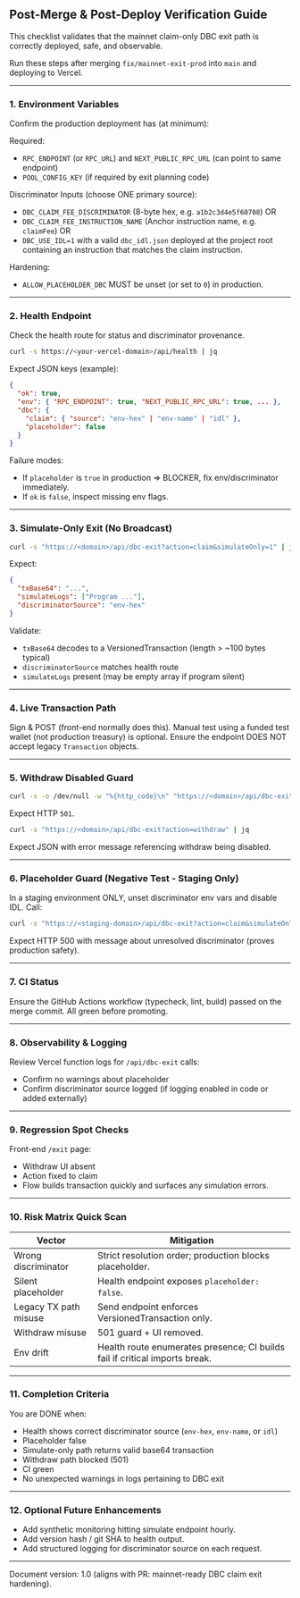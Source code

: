 ## Post-Merge & Post-Deploy Verification Guide

This checklist validates that the mainnet claim-only DBC exit path is correctly deployed, safe, and observable.

Run these steps after merging `fix/mainnet-exit-prod` into `main` and deploying to Vercel.

---
### 1. Environment Variables
Confirm the production deployment has (at minimum):

Required:
- `RPC_ENDPOINT` (or `RPC_URL`) and `NEXT_PUBLIC_RPC_URL` (can point to same endpoint)
- `POOL_CONFIG_KEY` (if required by exit planning code)

Discriminator Inputs (choose ONE primary source):
- `DBC_CLAIM_FEE_DISCRIMINATOR` (8-byte hex, e.g. `a1b2c3d4e5f60708`) OR
- `DBC_CLAIM_FEE_INSTRUCTION_NAME` (Anchor instruction name, e.g. `claimFee`) OR
- `DBC_USE_IDL=1` with a valid `dbc_idl.json` deployed at the project root containing an instruction that matches the claim instruction.

Hardening:
- `ALLOW_PLACEHOLDER_DBC` MUST be unset (or set to `0`) in production.

---
### 2. Health Endpoint
Check the health route for status and discriminator provenance.

```bash
curl -s https://<your-vercel-domain>/api/health | jq
```

Expect JSON keys (example):
```json
{
  "ok": true,
  "env": { "RPC_ENDPOINT": true, "NEXT_PUBLIC_RPC_URL": true, ... },
  "dbc": {
    "claim": { "source": "env-hex" | "env-name" | "idl" },
    "placeholder": false
  }
}
```

Failure modes:
- If `placeholder` is `true` in production => BLOCKER, fix env/discriminator immediately.
- If `ok` is `false`, inspect missing env flags.

---
### 3. Simulate-Only Exit (No Broadcast)
```bash
curl -s "https://<domain>/api/dbc-exit?action=claim&simulateOnly=1" | jq
```
Expect:
```json
{
  "txBase64": "...",
  "simulateLogs": ["Program ..."],
  "discriminatorSource": "env-hex"
}
```

Validate:
- `txBase64` decodes to a VersionedTransaction (length > ~100 bytes typical)
- `discriminatorSource` matches health route
- `simulateLogs` present (may be empty array if program silent)

---
### 4. Live Transaction Path
Sign & POST (front-end normally does this). Manual test using a funded test wallet (not production treasury) is optional. Ensure the endpoint DOES NOT accept legacy `Transaction` objects.

---
### 5. Withdraw Disabled Guard
```bash
curl -s -o /dev/null -w "%{http_code}\n" "https://<domain>/api/dbc-exit?action=withdraw"
```
Expect HTTP `501`.
```bash
curl -s "https://<domain>/api/dbc-exit?action=withdraw" | jq
```
Expect JSON with error message referencing withdraw being disabled.

---
### 6. Placeholder Guard (Negative Test - Staging Only)
In a staging environment ONLY, unset discriminator env vars and disable IDL. Call:
```bash
curl -s "https://<staging-domain>/api/dbc-exit?action=claim&simulateOnly=1" | jq
```
Expect HTTP 500 with message about unresolved discriminator (proves production safety).

---
### 7. CI Status
Ensure the GitHub Actions workflow (typecheck, lint, build) passed on the merge commit. All green before promoting.

---
### 8. Observability & Logging
Review Vercel function logs for `/api/dbc-exit` calls:
- Confirm no warnings about placeholder
- Confirm discriminator source logged (if logging enabled in code or added externally)

---
### 9. Regression Spot Checks
Front-end `/exit` page:
- Withdraw UI absent
- Action fixed to claim
- Flow builds transaction quickly and surfaces any simulation errors.

---
### 10. Risk Matrix Quick Scan
| Vector | Mitigation |
|--------|------------|
| Wrong discriminator | Strict resolution order; production blocks placeholder. |
| Silent placeholder | Health endpoint exposes `placeholder: false`. |
| Legacy TX path misuse | Send endpoint enforces VersionedTransaction only. |
| Withdraw misuse | 501 guard + UI removed. |
| Env drift | Health route enumerates presence; CI builds fail if critical imports break. |

---
### 11. Completion Criteria
You are DONE when:
- Health shows correct discriminator source (`env-hex`, `env-name`, or `idl`)
- Placeholder false
- Simulate-only path returns valid base64 transaction
- Withdraw path blocked (501)
- CI green
- No unexpected warnings in logs pertaining to DBC exit

---
### 12. Optional Future Enhancements
- Add synthetic monitoring hitting simulate endpoint hourly.
- Add version hash / git SHA to health output.
- Add structured logging for discriminator source on each request.

---
Document version: 1.0 (aligns with PR: mainnet-ready DBC claim exit hardening).
